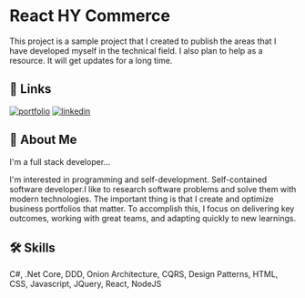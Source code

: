 # React HY Commerce

This project is a sample project that I created to publish the areas that I have developed myself in the technical field. I also plan to help as a resource. It will get updates for a long time.

## 🔗 Links
[![portfolio](https://img.shields.io/badge/my_portfolio-000?style=for-the-badge&logo=ko-fi&logoColor=white)](https://hakanyucel.com/)
[![linkedin](https://img.shields.io/badge/linkedin-0A66C2?style=for-the-badge&logo=linkedin&logoColor=white)](https://www.linkedin.com/hakannyucel)
## 🚀 About Me
I'm a full stack developer...

I'm interested in programming and self-development. Self-contained software developer.I like to research software problems and solve them with modern technologies. The important thing is that I create and optimize business portfolios that matter. To accomplish this, I focus on delivering key outcomes, working with great teams, and adapting quickly to new learnings.


## 🛠 Skills

C#, .Net Core, DDD, Onion Architecture, CQRS, Design Patterns, HTML, CSS, Javascript, JQuery, React, NodeJS